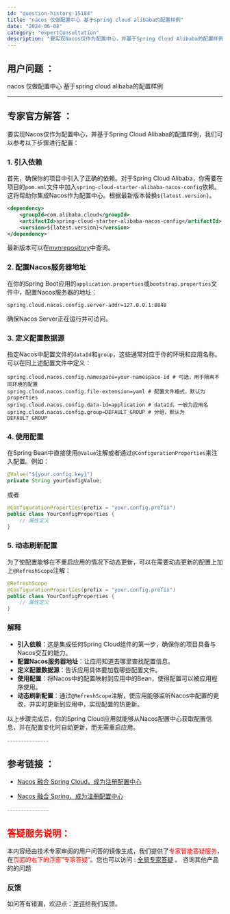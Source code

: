 ```yaml
---
id: "question-history-15184"
title: "nacos 仅做配置中心 基于spring cloud alibaba的配置样例"
date: "2024-06-08"
category: "expertConsultation"
description: "要实现Nacos仅作为配置中心，并基于Spring Cloud Alibaba的配置样例，我们可以参考以下步骤进行配置：### 1. 引入依赖首先，确保你的项目中引入了正确的依赖。对于Spring Cloud Alibaba，你需要在项目的`pom.xml`文件中加入`spring-cloud-st"
---
```


## 用户问题 ： 
 nacos 仅做配置中心 基于spring cloud alibaba的配置样例  

---------------
## 专家官方解答 ：

要实现Nacos仅作为配置中心，并基于Spring Cloud Alibaba的配置样例，我们可以参考以下步骤进行配置：

### 1. 引入依赖

首先，确保你的项目中引入了正确的依赖。对于Spring Cloud Alibaba，你需要在项目的`pom.xml`文件中加入`spring-cloud-starter-alibaba-nacos-config`依赖。这将帮助你集成Nacos作为配置中心。根据最新版本替换`${latest.version}`。

```xml
<dependency>
    <groupId>com.alibaba.cloud</groupId>
    <artifactId>spring-cloud-starter-alibaba-nacos-config</artifactId>
    <version>${latest.version}</version>
</dependency>
```
最新版本可以在[mvnrepository](https://mvnrepository.com/artifact/com.alibaba.cloud/spring-cloud-starter-alibaba-nacos-config)中查询。

### 2. 配置Nacos服务器地址

在你的Spring Boot应用的`application.properties`或`bootstrap.properties`文件中，配置Nacos服务器的地址：

```properties
spring.cloud.nacos.config.server-addr=127.0.0.1:8848
```

确保Nacos Server正在运行并可访问。

### 3. 定义配置数据源

指定Nacos中配置文件的`dataId`和`group`，这些通常对应于你的环境和应用名称。可以在同上述配置文件中定义：

```properties
spring.cloud.nacos.config.namespace=your-namespace-id # 可选，用于隔离不同环境的配置
spring.cloud.nacos.config.file-extension=yaml # 配置文件格式，默认为properties
spring.cloud.nacos.config.data-id=application # dataId，一般为应用名
spring.cloud.nacos.config.group=DEFAULT_GROUP # 分组，默认为DEFAULT_GROUP
```

### 4. 使用配置

在Spring Bean中直接使用`@Value`注解或者通过`@ConfigurationProperties`来注入配置。例如：

```java
@Value("${your.config.key}")
private String yourConfigValue;
```

或者

```java
@ConfigurationProperties(prefix = "your.config.prefix")
public class YourConfigProperties {
    // 属性定义
}
```

### 5. 动态刷新配置

为了使配置能够在不重启应用的情况下动态更新，可以在需要动态更新的配置上加上`@RefreshScope`注解：

```java
@RefreshScope
@ConfigurationProperties(prefix = "your.config.prefix")
public class YourConfigProperties {
    // 属性定义
}
```

### 解释

- **引入依赖**：这是集成任何Spring Cloud组件的第一步，确保你的项目具备与Nacos交互的能力。
- **配置Nacos服务器地址**：让应用知道去哪里查找配置信息。
- **定义配置数据源**：告诉应用具体要加载哪些配置文件。
- **使用配置**：将Nacos中的配置映射到应用中的Bean，使得配置可以被应用程序使用。
- **动态刷新配置**：通过`@RefreshScope`注解，使应用能够监听Nacos中配置的更改，并实时更新到应用中，实现配置的热更新。

以上步骤完成后，你的Spring Cloud应用就能够从Nacos配置中心获取配置信息，并在配置变化时自动更新，而无需重启应用。


<font color="#949494">---------------</font> 


## 参考链接 ：

* [Nacos 融合 Spring Cloud，成为注册配置中心](https://nacos.io/docs/latest/ecology/use-nacos-with-spring-cloud)
 
 * [Nacos 融合 Spring，成为注册配置中心](https://nacos.io/docs/latest/ecology/use-nacos-with-spring)


 <font color="#949494">---------------</font> 
 


## <font color="#FF0000">答疑服务说明：</font> 

本内容经由技术专家审阅的用户问答的镜像生成，我们提供了<font color="#FF0000">专家智能答疑服务</font>，在<font color="#FF0000">页面的右下的浮窗”专家答疑“</font>。您也可以访问 : [全局专家答疑](https://answer.opensource.alibaba.com/docs/intro) 。 咨询其他产品的的问题

### 反馈
如问答有错漏，欢迎点：[差评](https://ai.nacos.io/user/feedbackByEnhancerGradePOJOID?enhancerGradePOJOId=15204)给我们反馈。
